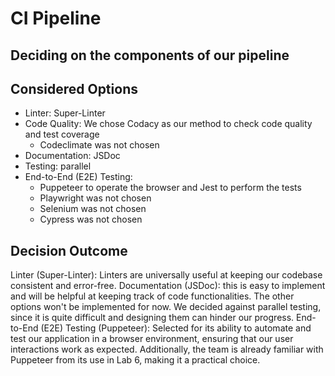 # CI Pipeline

## Deciding on the components of our pipeline

## Considered Options

* Linter: Super-Linter
* Code Quality: We chose Codacy as our method to check code quality and test coverage
  * Codeclimate was not chosen
* Documentation: JSDoc
* Testing: parallel
* End-to-End (E2E) Testing:
  * Puppeteer to operate the browser and Jest to perform the tests
  * Playwright was not chosen
  * Selenium was not chosen
  * Cypress was not chosen


## Decision Outcome

Linter (Super-Linter): Linters are universally useful at keeping our codebase consistent and error-free.
Documentation (JSDoc): this is easy to implement and will be helpful at keeping track of code functionalities.
The other options won't be implemented for now.
We decided against parallel testing, since it is quite difficult and designing them can hinder our progress.
End-to-End (E2E) Testing (Puppeteer): Selected for its ability to automate and test our application in a browser environment, ensuring that our user interactions work as expected. Additionally, the team is already familiar with Puppeteer from its use in Lab 6, making it a practical choice.
